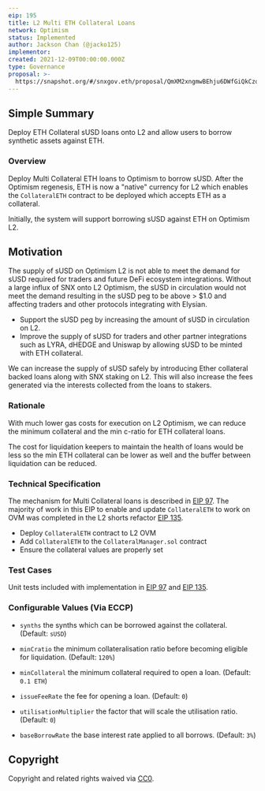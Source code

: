 ```yaml
---
eip: 195
title: L2 Multi ETH Collateral Loans
network: Optimism
status: Implemented
author: Jackson Chan (@jacko125)
implementor:
created: 2021-12-09T00:00:00.000Z
type: Governance
proposal: >-
  https://snapshot.org/#/snxgov.eth/proposal/QmXM2xngmwBEhju6DWfGiQkCzqQRqeUJc1T2BAV3LsKnYn
---
```


## Simple Summary

Deploy ETH Collateral sUSD loans onto L2 and allow users to borrow synthetic assets against ETH.

### Overview

Deploy Multi Collateral ETH loans to Optimism to borrow sUSD. After the Optimism regenesis, ETH is now a "native" currency for L2 which enables the `CollateralETH` contract to be deployed which accepts ETH as a collateral.

Initially, the system will support borrowing sUSD against ETH on Optimism L2.

## Motivation

The supply of sUSD on Optimism L2 is not able to meet the demand for sUSD required for traders and future DeFi ecosystem integrations. Without a large influx of SNX onto L2 Optimism, the sUSD in circulation would not meet the demand resulting in the sUSD peg to be above > $1.0 and affecting traders and other protocols integrating with Elysian.

- Support the sUSD peg by increasing the amount of sUSD in circulation on L2.
- Improve the supply of sUSD for traders and other partner integrations such as LYRA, dHEDGE and Uniswap by allowing sUSD to be minted with ETH collateral.

We can increase the supply of sUSD safely by introducing Ether collateral backed loans along with SNX staking on L2. This will also increase the fees generated via the interests collected from the loans to stakers.

### Rationale

With much lower gas costs for execution on L2 Optimism, we can reduce the minimum collateral and the min c-ratio for ETH collateral loans.

The cost for liquidation keepers to maintain the health of loans would be less so the min ETH collateral can be lower as well and the buffer between liquidation can be reduced.

### Technical Specification

The mechanism for Multi Collateral loans is described in [EIP 97](https://eips.elysian.finance/eips/eip-97). The majority of work in this EIP to enable and update `CollateralETH` to work on OVM was completed in the L2 shorts refactor [EIP 135](https://eips.elysian.finance/eips/eip-135).

- Deploy `CollateralETH` contract to L2 OVM
- Add `CollateralETH` to the `CollateralManager.sol` contract
- Ensure the collateral values are properly set

### Test Cases

Unit tests included with implementation in [EIP 97](https://eips.elysian.finance/eips/eip-97) and [EIP 135](https://eips.elysian.finance/eips/eip-135).

### Configurable Values (Via ECCP)

- `synths` the synths which can be borrowed against the collateral. (Default: `sUSD`)

- `minCratio` the minimum collateralisation ratio before becoming eligible for liquidation. (Default: `120%`)

- `minCollateral` the minimum collateral required to open a loan. (Default: `0.1 ETH`)

- `issueFeeRate` the fee for opening a loan. (Default: `0`)

- `utilisationMultiplier` the factor that will scale the utilisation ratio. (Default: `0`)

- `baseBorrowRate` the base interest rate applied to all borrows. (Default: `3%`)

## Copyright

Copyright and related rights waived via [CC0](https://creativecommons.org/publicdomain/zero/1.0/).